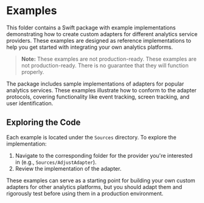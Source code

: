 # Examples

This folder contains a Swift package with example implementations demonstrating how to create custom adapters for different analytics service providers. These examples are designed as reference implementations to help you get started with integrating your own analytics platforms.

> **Note:** These examples are not production-ready. These examples are not production-ready. There is no guarantee that they will function properly.

The package includes sample implementations of adapters for popular analytics services. These examples illustrate how to conform to the adapter protocols, covering functionality like event tracking, screen tracking, and user identification.

## Exploring the Code

Each example is located under the `Sources` directory. To explore the implementation:

1. Navigate to the corresponding folder for the provider you're interested in (e.g., `Sources/AdjustAdapter`).
2. Review the implementation of the adapter.

These examples can serve as a starting point for building your own custom adapters for other analytics platforms, but you should adapt them and rigorously test before using them in a production environment.
